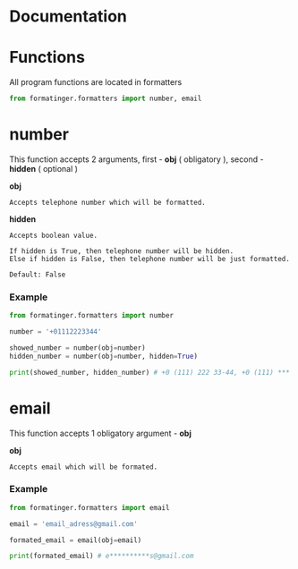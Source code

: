 # Documentation

# Functions

All program functions are located in formatters

```python
from formatinger.formatters import number, email
```

# number

This function accepts 2 arguments, first - **obj** ( obligatory ), second - **hidden** ( optional )

**obj**

    Accepts telephone number which will be formatted.
    
**hidden**

    Accepts boolean value.
    
    If hidden is True, then telephone number will be hidden.
    Else if hidden is False, then telephone number will be just formatted.
    
    Default: False
    
    
### Example

```python 
from formatinger.formatters import number

number = '+01112223344'

showed_number = number(obj=number)
hidden_number = number(obj=number, hidden=True)

print(showed_number, hidden_number) # +0 (111) 222 33-44, +0 (111) *** **-44
```



# email

This function accepts 1 obligatory argument - **obj**

**obj**

    Accepts email which will be formated.
    
### Example

```python 
from formatinger.formatters import email

email = 'email_adress@gmail.com'

formated_email = email(obj=email)

print(formated_email) # e**********s@gmail.com
```
